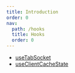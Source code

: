 ```yaml
---
title: Introduction
order: 0
nav:
  path: /hooks
  title: Hooks
  order: 0
---
```


- [useTabSocket](/hooks/use-tabs-socket)
- [useClientCacheState](/hooks/use-client-cache-state)